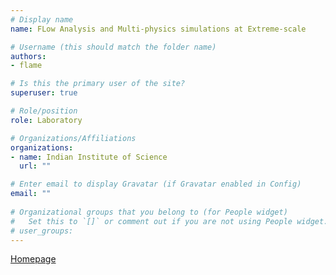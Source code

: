 ```yaml
---
# Display name
name: FLow Analysis and Multi-physics simulations at Extreme-scale

# Username (this should match the folder name)
authors:
- flame

# Is this the primary user of the site?
superuser: true

# Role/position
role: Laboratory

# Organizations/Affiliations
organizations:
- name: Indian Institute of Science
  url: ""

# Enter email to display Gravatar (if Gravatar enabled in Config)
email: ""
  
# Organizational groups that you belong to (for People widget)
#   Set this to `[]` or comment out if you are not using People widget.  
# user_groups:
---
```

[Homepage](https://flamelab-iisc.github.io)

